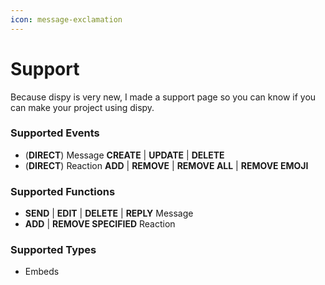 ```yaml
---
icon: message-exclamation
---
```


# Support

Because dispy is very new, I made a support page so you can know if you can make your project using dispy.

### Supported Events

* (**DIRECT**) Message **CREATE** | **UPDATE** | **DELETE**
* (**DIRECT**) Reaction **ADD** | **REMOVE** | **REMOVE ALL** | **REMOVE EMOJI**

### Supported Functions

* **SEND** | **EDIT** | **DELETE** | **REPLY** Message
* **ADD** | **REMOVE SPECIFIED** Reaction

### Supported Types

* Embeds















